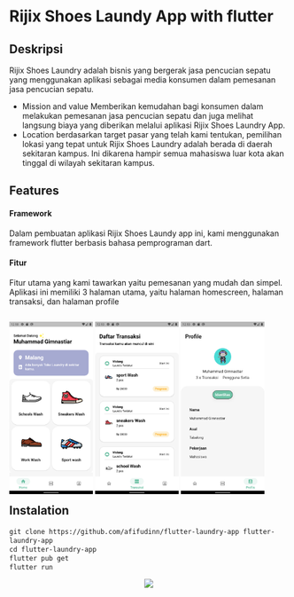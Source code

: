 # Rijix Shoes Laundy App with flutter

## Deskripsi
Rijix Shoes Laundry adalah bisnis yang bergerak jasa pencucian sepatu yang menggunakan aplikasi sebagai media konsumen dalam pemesanan jasa pencucian sepatu.
- Mission and value
	Memberikan kemudahan bagi konsumen dalam melakukan pemesanan jasa pencucian sepatu dan juga melihat langsung biaya yang diberikan melalui aplikasi Rijix Shoes Laundry App.
- Location
	berdasarkan target pasar yang telah kami tentukan, pemilihan lokasi yang tepat untuk Rijix Shoes Laundry adalah berada di daerah sekitaran kampus. Ini dikarena hampir semua mahasiswa luar kota akan tinggal di wilayah sekitaran kampus.


## Features
#### Framework
Dalam pembuatan aplikasi Rijix Shoes Laundy app ini, kami menggunakan framework flutter berbasis bahasa pemprograman dart.

#### Fitur
Fitur utama yang kami tawarkan yaitu pemesanan yang mudah dan simpel. Aplikasi ini memiliki 3 halaman utama, yaitu halaman homescreen, halaman transaksi, dan halaman profile
<p style="float: left;">
  <img src="https://github.com/muhammadgimnastiar/rijix-shoes-laundy-app/blob/main/screenshots/home.png" width="30%" />
  <img src="https://github.com/muhammadgimnastiar/rijix-shoes-laundy-app/blob/main/screenshots/transaksi.png" width="30%" />
  <img src="https://github.com/muhammadgimnastiar/rijix-shoes-laundy-app/blob/main/screenshots/profile.png" width="30%" />
  
</p>

## Instalation

```
git clone https://github.com/afifudinn/flutter-laundry-app flutter-laundry-app
cd flutter-laundry-app
flutter pub get
flutter run
```







<p align="center">
  <img src="https://avatars.githubusercontent.com/u/51034829?s=400&u=af173be992703933cf04d8e1d997673e48511a7b&v=4" width=100/>
</p>


